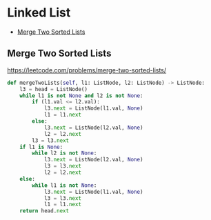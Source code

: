 # Linked List

+ [Merge Two Sorted Lists](#merge-two-sorted-lists)

[comment]: <> (Stop)

## Merge Two Sorted Lists

https://leetcode.com/problems/merge-two-sorted-lists/

```python
def mergeTwoLists(self, l1: ListNode, l2: ListNode) -> ListNode:
    l3 = head = ListNode()
    while l1 is not None and l2 is not None:
        if (l1.val <= l2.val):
            l3.next = ListNode(l1.val, None)
            l1 = l1.next
        else:
            l3.next = ListNode(l2.val, None)
            l2 = l2.next
        l3 = l3.next
    if l1 is None:
        while l2 is not None:
            l3.next = ListNode(l2.val, None)
            l3 = l3.next
            l2 = l2.next
    else:
        while l1 is not None:
            l3.next = ListNode(l1.val, None)
            l3 = l3.next
            l1 = l1.next
    return head.next
```